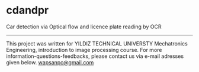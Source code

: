 # cdandpr
Car detection via Optical flow and licence plate reading by OCR



***************************************************************
This project was written for YILDIZ TECHNICAL UNIVERSTY Mechatronics Engineering, introduction to image processing course.
For more information-questions-feedbacks, please contact us via e-mail adresses given below.
wapsanpc@gmail.com
